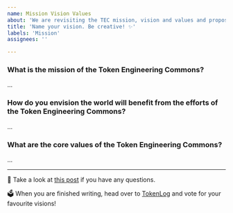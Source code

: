 ```yaml
---
name: Mission Vision Values
about: 'We are revisiting the TEC mission, vision and values and proposing new statements using TokenLog to pick the best ones. Everyone can submit issues and CSTK and Impact Hour token holders can vote!'
title: 'Name your vision. Be creative! ✨'
labels: 'Mission'
assignees: ''

---
```


### What is the mission of the Token Engineering Commons?
...

### How do you envision the world will benefit from the efforts of the Token Engineering Commons?
...

### What are the core values of the Token Engineering Commons?
...

--- 

🤔 Take a look at [this post](https://forum.tecommons.org/t/mission-vision-and-values-tokenlog-session/296) if you have any questions.

🗳 When you are finished writing, head over to [TokenLog](https://tokenlog.xyz/TECommons/TokenLog-SoftGov) and vote for your favourite visions!  
